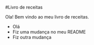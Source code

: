 #Livro de receitas

 Ola! Bem vindo ao meu livro de receitas.

 - Olá
 - Fiz uma mudança no meu README
 - Fiz outra mudança
